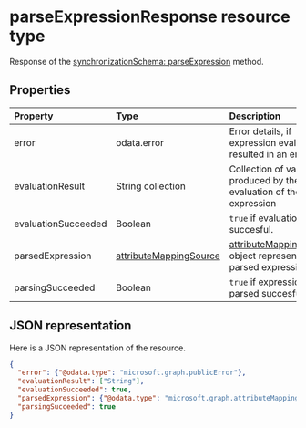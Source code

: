 # parseExpressionResponse resource type

Response of the [synchronizationSchema: parseExpression](../api/synchronization_synchronizationschema_parseexpression.md) method.

## Properties
| Property	   | Type	|Description|
|:---------------|:--------|:----------|
|error|odata.error|Error details, if expression evaluation resulted in an error|
|evaluationResult|String collection|Collection of values produced by the evaluation of the expression|
|evaluationSucceeded|Boolean|`true` if evaluation was succesful.|
|parsedExpression|[attributeMappingSource](synchronization_attributemappingsource.md)|[attributeMappingSource](synchronization_attributemappingsource.md) object representing the parsed expression|
|parsingSucceeded|Boolean|`true` if expression was parsed succesfully.|

## JSON representation

Here is a JSON representation of the resource.

<!-- {
  "blockType": "resource",
  "optionalProperties": [

  ],
  "@odata.type": "microsoft.graph.parseExpressionResponse"
}-->

```json
{
  "error": {"@odata.type": "microsoft.graph.publicError"},
  "evaluationResult": ["String"],
  "evaluationSucceeded": true,
  "parsedExpression": {"@odata.type": "microsoft.graph.attributeMappingSource"},
  "parsingSucceeded": true
}

```

<!-- uuid: 8fcb5dbc-d5aa-4681-8e31-b001d5168d79
2015-10-25 14:57:30 UTC -->
<!-- {
  "type": "#page.annotation",
  "description": "parseExpressionResponse resource",
  "keywords": "",
  "section": "documentation",
  "tocPath": ""
}-->